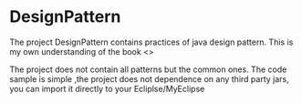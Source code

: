 DesignPattern
=============

The project DesignPattern contains practices of java design pattern.
This is my own understanding of the book <<Head first design patterns>>

The project does not contain all patterns but the common ones.
The code sample is simple ,the project does not dependence on any third party jars, you can import it directly to your Ecliplse/MyEclipse
